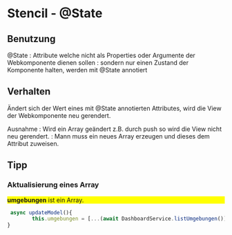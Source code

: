 # Stencil - @State

## Benutzung

@State
: Attribute welche nicht als Properties oder Argumente der Webkomponente dienen sollen
: sondern nur einen Zustand der Komponente halten, werden mit @State annotiert

## Verhalten

Ändert sich der Wert eines mit @State annotierten Attributes, wird die View der 
Webkomponente neu gerendert. 

Ausnahme
: Wird ein Array geändert z.B. durch push so wird die View nicht neu gerendert.
: Mann muss ein neues Array erzeugen und dieses dem Attribut zuweisen.

## Tipp
### Aktualisierung eines Array

<p style="background-color:yellow">
  <strong>umgebungen</strong> ist ein Array.
</div>

```javascript
 async updateModel(){
        this.umgebungen = [...(await DashboardService.listUmgebungen())];       
}
```
